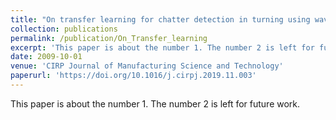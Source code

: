 ```yaml
---
title: "On transfer learning for chatter detection in turning using wavelet packet transform and ensemble empirical mode decomposition"
collection: publications
permalink: /publication/On_Transfer_learning
excerpt: 'This paper is about the number 1. The number 2 is left for future work.'
date: 2009-10-01
venue: 'CIRP Journal of Manufacturing Science and Technology'
paperurl: 'https://doi.org/10.1016/j.cirpj.2019.11.003'
---
```

This paper is about the number 1. The number 2 is left for future work.
